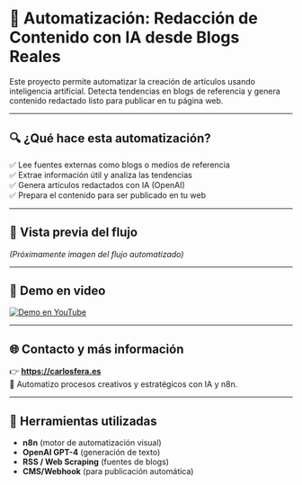 # 🧠 Automatización: Redacción de Contenido con IA desde Blogs Reales

Este proyecto permite automatizar la creación de artículos usando inteligencia artificial. Detecta tendencias en blogs de referencia y genera contenido redactado listo para publicar en tu página web.

---

## 🔍 ¿Qué hace esta automatización?

✅ Lee fuentes externas como blogs o medios de referencia  
✅ Extrae información útil y analiza las tendencias  
✅ Genera artículos redactados con IA (OpenAI)  
✅ Prepara el contenido para ser publicado en tu web

---

## 📸 Vista previa del flujo

_(Próximamente imagen del flujo automatizado)_

---

## 🎥 Demo en video

[![Demo en YouTube](https://img.youtube.com/vi/PLg9sFmuIZY/hqdefault.jpg)](https://youtu.be/PLg9sFmuIZY)

---

## 🌐 Contacto y más información

👉 **https://carlosfera.es**  
💬 Automatizo procesos creativos y estratégicos con IA y n8n.

---

## 🧰 Herramientas utilizadas

- **n8n** (motor de automatización visual)  
- **OpenAI GPT-4** (generación de texto)  
- **RSS / Web Scraping** (fuentes de blogs)  
- **CMS/Webhook** (para publicación automática)
